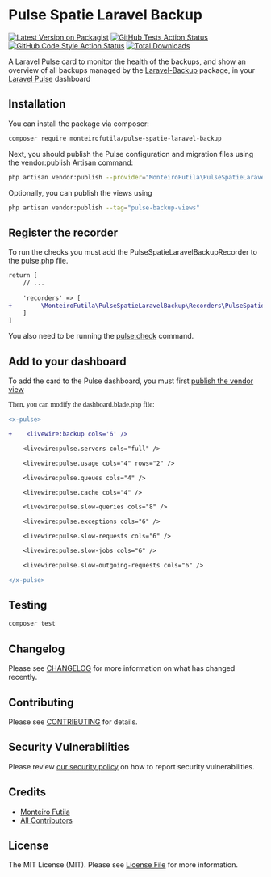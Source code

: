 # Pulse Spatie Laravel Backup

[![Latest Version on Packagist](https://img.shields.io/packagist/v/:vendor_slug/:package_slug.svg?style=flat-square)](https://packagist.org/packages/:vendor_slug/:package_slug)
[![GitHub Tests Action Status](https://img.shields.io/github/actions/workflow/status/:vendor_slug/:package_slug/run-tests.yml?branch=main&label=tests&style=flat-square)](https://github.com/:vendor_slug/:package_slug/actions?query=workflow%3Arun-tests+branch%3Amain)
[![GitHub Code Style Action Status](https://img.shields.io/github/actions/workflow/status/:vendor_slug/:package_slug/fix-php-code-style-issues.yml?branch=main&label=code%20style&style=flat-square)](https://github.com/:vendor_slug/:package_slug/actions?query=workflow%3A"Fix+PHP+code+style+issues"+branch%3Amain)
[![Total Downloads](https://img.shields.io/packagist/dt/:vendor_slug/:package_slug.svg?style=flat-square)](https://packagist.org/packages/:vendor_slug/:package_slug)

A Laravel Pulse card to monitor the health of the backups, and show an overview of all backups managed by the  [Laravel-Backup](https://spatie.be/docs/laravel-backup/) package, in your [Laravel Pulse](https://pulse.laravel.com) dashboard

## Installation

You can install the package via composer:

```bash
composer require monteirofutila/pulse-spatie-laravel-backup
```

Next, you should publish the Pulse configuration and migration files using the vendor:publish Artisan command:

```bash
php artisan vendor:publish --provider="MonteiroFutila\PulseSpatieLaravelBackup\PulseSpatieLaravelBackupServiceProvider"
```

Optionally, you can publish the views using

```bash
php artisan vendor:publish --tag="pulse-backup-views"
```

## Register the recorder

To run the checks you must add the PulseSpatieLaravelBackupRecorder to the pulse.php file.</p>

```diff
return [
    // ...
    
    'recorders' => [
+        \MonteiroFutila\PulseSpatieLaravelBackup\Recorders\PulseSpatieLaravelBackupRecorder::class => [],
    ]
]
```

You also need to be running the <a href="https://laravel.com/docs/10.x/pulse#dashboard-cards">pulse:check</a> command.

## Add to your dashboard

To add the card to the Pulse dashboard, you must first <a href="https://laravel.com/docs/10.x/pulse#dashboard-customization">publish the vendor view</a>

<p style="font-family: 'CustomFont';">Then, you can modify the dashboard.blade.php file: </p>

```diff
<x-pulse>

+    <livewire:backup cols='6' />

    <livewire:pulse.servers cols="full" />

    <livewire:pulse.usage cols="4" rows="2" />

    <livewire:pulse.queues cols="4" />

    <livewire:pulse.cache cols="4" />

    <livewire:pulse.slow-queries cols="8" />

    <livewire:pulse.exceptions cols="6" />

    <livewire:pulse.slow-requests cols="6" />

    <livewire:pulse.slow-jobs cols="6" />

    <livewire:pulse.slow-outgoing-requests cols="6" />

</x-pulse>
```

## Testing

```bash
composer test
```

## Changelog

Please see [CHANGELOG](CHANGELOG.md) for more information on what has changed recently.

## Contributing

Please see [CONTRIBUTING](CONTRIBUTING.md) for details.

## Security Vulnerabilities

Please review [our security policy](../../security/policy) on how to report security vulnerabilities.

## Credits

- [Monteiro Futila](https://github.com/monteirofutila)
- [All Contributors](../../contributors)

## License

The MIT License (MIT). Please see [License File](LICENSE.md) for more information.
